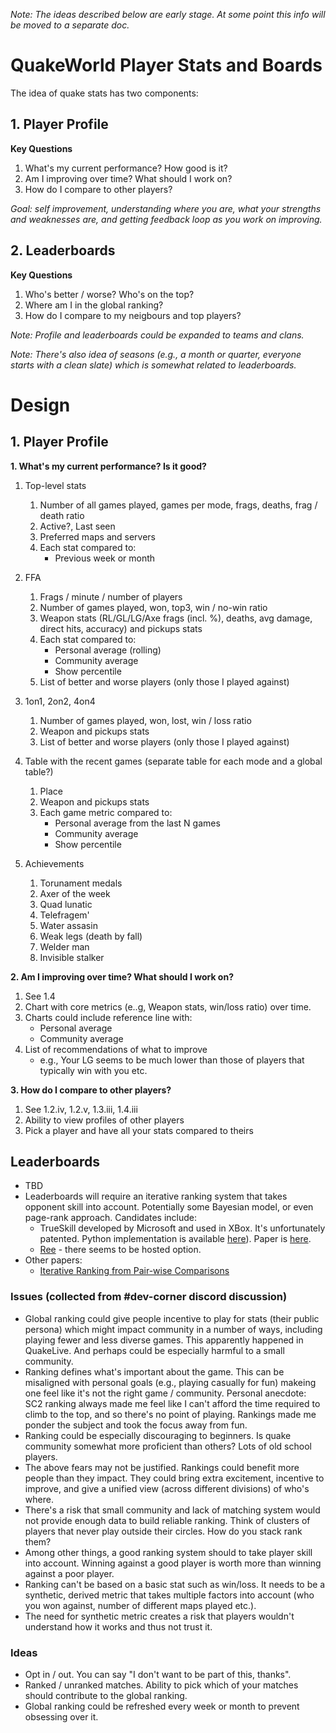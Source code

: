 *Note: The ideas described below are early stage. At some point this info will be moved to a separate doc.*

# QuakeWorld Player Stats and Boards

The idea of quake stats has two components:

## 1. Player Profile
**Key Questions**
1. What's my current performance? How good is it?
2. Am I improving over time? What should I work on?
3. How do I compare to other players?

*Goal: self improvement, understanding where you are, what your strengths and weaknesses are, and getting feedback loop as you work on improving.*

## 2. Leaderboards
**Key Questions**
1. Who's better / worse? Who's on the top?
2. Where am I in the global ranking?
3. How do I compare to my neigbours and top players?

*Note: Profile and leaderboards could be expanded to teams and clans.*

*Note: There's also idea of seasons (e.g., a month or quarter, everyone starts with a clean slate) which is somewhat related to leaderboards.*

# Design
## 1. Player Profile
**1. What's my current performance? Is it good?**
   1. Top-level stats
      1. Number of all games played, games per mode, frags, deaths, frag / death ratio
      2. Active?, Last seen
      3. Preferred maps and servers
      4. Each stat compared to:
          - Previous week or month

   2. FFA
      1. Frags / minute / number of players
      2. Number of games played, won, top3, win / no-win ratio
      3. Weapon stats (RL/GL/LG/Axe frags (incl. %), deaths, avg damage, direct hits, accuracy) and pickups stats
      4. Each stat compared to:
          - Personal average (rolling)
          - Community average
          - Show percentile
      5. List of better and worse players (only those I played against)

   3. 1on1, 2on2, 4on4
      1. Number of games played, won, lost, win / loss ratio
      2. Weapon and pickups stats
      3. List of better and worse players (only those I played against)
        
   4. Table with the recent games (separate table for each mode and a global table?)
      1. Place
      2. Weapon and pickups stats
      3. Each game metric compared to:
         - Personal average from the last N games
         - Community average
         - Show percentile

   5. Achievements
      1. Torunament medals
      2. Axer of the week
      3. Quad lunatic
      4. Telefragem'
      5. Water assasin
      6. Weak legs (death by fall)
      7. Welder man
      8. Invisible stalker

**2. Am I improving over time? What should I work on?**
   1. See 1.4
   2. Chart with core metrics (e..g, Weapon stats, win/loss ratio) over time.
   3. Charts could include reference line with:
      - Personal average
      - Community average
   4. List of recommendations of what to improve
      - e.g., Your LG seems to be much lower than those of players that typically win with you etc.

**3. How do I compare to other players?**
   1. See 1.2.iv, 1.2.v, 1.3.iii, 1.4.iii
   2. Ability to view profiles of other players
   3. Pick a player and have all your stats compared to theirs

## Leaderboards
- TBD
- Leaderboards will require an iterative ranking system that takes opponent skill into account.  Potentially some Bayesian model, or even page-rank approach. Candidates include:
  - TrueSkill developed by Microsoft and used in XBox. It's unfortunately patented. Python implementation is available [here](http://trueskill.org/)). Paper is [here](https://www.microsoft.com/en-us/research/publication/trueskilltm-a-bayesian-skill-rating-system/).
  - [Ree](https://rankade.com/ree) - there seems to be hosted option.
- Other papers:
   - [Iterative Ranking from Pair-wise Comparisons](https://devavrat.mit.edu/wp-content/uploads/2017/11/Iterative-ranking-from-pair-wise-comparisons.pdf)

### Issues (collected from #dev-corner discord discussion)
- Global ranking could give people incentive to play for stats (their public persona) which might impact community in a number of ways, including playing fewer and less diverse games. This apparently happened in QuakeLive. And perhaps could be especially harmful to a small community.
- Ranking defines what's important about the game. This can be misaligned with personal goals (e.g., playing casually for fun) makeing one feel like it's not the right game / community. Personal anecdote: SC2 ranking always made me feel like I can't afford the time required to climb to the top, and so there's no point of playing. Rankings made me ponder the subject and took the focus away from fun.
- Ranking could be especially discouraging to beginners. Is quake community somewhat more proficient than others? Lots of old school players.
- The above fears may not be justified. Rankings could benefit more people than they impact. They could bring extra excitement, incentive to improve, and give a unified view (across different divisions) of who's where.
- There's a risk that small community and lack of matching system would not provide enough data to build reliable ranking. Think of clusters of players that never play outside their circles. How do you stack rank them?
- Among other things, a good ranking system should to take player skill into account. Winning against a good player is worth more than winning against a poor player.
- Ranking can't be based on a basic stat such as win/loss. It needs to be a synthetic, derived metric that takes multiple factors into account (who you won against, number of different maps played etc.).
- The need for synthetic metric creates a risk that players wouldn't understand how it works and thus not trust it.

### Ideas
- Opt in / out. You can say "I don't want to be part of this, thanks".
- Ranked / unranked matches. Ability to pick which of your matches should contribute to the global ranking.
- Global ranking could be refreshed every week or month to prevent obsessing over it.

